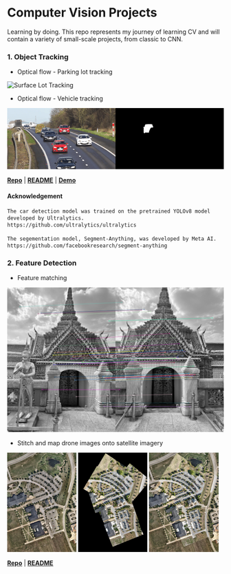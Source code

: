 # Computer Vision Projects
Learning by doing. This repo represents my journey of learning CV and will contain a variety of small-scale projects, from classic to CNN.  


### 1. Object Tracking
    
- Optical flow - Parking lot tracking

![Surface Lot Tracking](media/demo/1_OF_parkinglot_tracking.gif)

- Optical flow - Vehicle tracking

![Vehicle Tracking](media/demo/1_OF_vehicle_tracking.gif)


[**Repo**](1-object-tracking/optical-flow) | [**README**](1-object-tracking/optical-flow/README.md) | [**Demo**](https://www.youtube.com/watch?v=uecvioD0xVw)

#### Acknowledgement 

    The car detection model was trained on the pretrained YOLOv8 model developed by Ultralytics.
    https://github.com/ultralytics/ultralytics 

    The segementation model, Segment-Anything, was developed by Meta AI.
    https://github.com/facebookresearch/segment-anything 

### 2. Feature Detection

- Feature matching

![Feature Matching](media/demo/2-FT-temple.jpg)

- Stitch and map drone images onto satellite imagery

<img src="media/out/feature_matching/satellite.jpg" alt="satellite" style="width: 32%;"> <img src="media/out/feature_matching/transparent.jpg" alt="stitched" style="width: 32%;"> <img src="media/out/feature_matching/filled.jpg" alt="overlaid" style="width: 32%;">

[**Repo**](2-feature-detection) | [**README**](2-feature-detection/README.md) 




